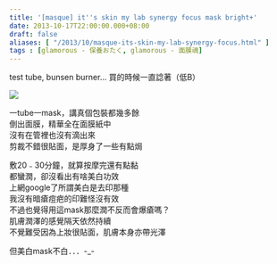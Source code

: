 ```yaml
---
title: '[masque] it''s skin my lab synergy focus mask bright+'
date: 2013-10-17T22:00:00.000+08:00
draft: false
aliases: [ "/2013/10/masque-its-skin-my-lab-synergy-focus.html" ]
tags : [glamorous - 保養おたく, glamorous - 面膜魂]
---
```


test tube, bunsen burner... 買的時候一直諗著（低B）  

![](/images/itskinbright.jpg)

一tube一mask，講真個包裝都幾多餘  
倒出面膜，精華全在面膜紙中  
沒有在管裡也沒有滴出來  
剪裁不錯很貼面，是厚身了一些有點焗  
  
敷20﹣30分鐘，就算按摩完還有點黏  
都蠻潤，卻沒看出有啥美白功效  
上網google了所謂美白是去印那種  
我沒有暗瘡痘疤的印難怪沒有效  
不過也覺得用這mask那麼潤不反而會爆瘡嗎？  
肌膚潤澤的感覺隔天依然持續  
不覺難受因為上妝很貼面，肌膚本身亦帶光澤  
  
  
但美白mask不白．．．-\_-
